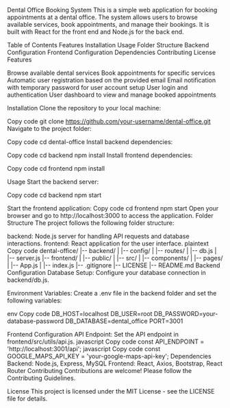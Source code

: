 Dental Office Booking System
This is a simple web application for booking appointments at a dental office. The system allows users to browse available services, book appointments, and manage their bookings. It is built with React for the front end and Node.js for the back end.

Table of Contents
Features
Installation
Usage
Folder Structure
Backend Configuration
Frontend Configuration
Dependencies
Contributing
License
Features

Browse available dental services
Book appointments for specific services
Automatic user registration based on the provided email
Email notification with temporary password for user account setup
User login and authentication
User dashboard to view and manage booked appointments

Installation
Clone the repository to your local machine:

Copy code
git clone https://github.com/your-username/dental-office.git
Navigate to the project folder:

Copy code
cd dental-office
Install backend dependencies:

Copy code
cd backend
npm install
Install frontend dependencies:

Copy code
cd frontend
npm install

Usage
Start the backend server:

Copy code
cd backend
npm start

Start the frontend application:
Copy code
cd frontend
npm start
Open your browser and go to http://localhost:3000 to access the application.
Folder Structure
The project follows the following folder structure:

backend: Node.js server for handling API requests and database interactions.
frontend: React application for the user interface.
plaintext
Copy code
dental-office/
|-- backend/
|   |-- config/
|   |-- routes/
|   |-- db.js
|   |-- server.js
|-- frontend/
|   |-- public/
|   |-- src/
|       |-- components/
|       |-- pages/
|       |-- App.js
|       |-- index.js
|-- .gitignore
|-- LICENSE
|-- README.md
Backend Configuration
Database Setup: Configure your database connection in backend/db.js.

Environment Variables: Create a .env file in the backend folder and set the following variables:

env
Copy code
DB_HOST=localhost
DB_USER=root
DB_PASSWORD=your-database-password
DB_DATABASE=dental_office
PORT=3001

Frontend Configuration
API Endpoint: Set the API endpoint in frontend/src/utils/api.js.
javascript
Copy code
const API_ENDPOINT = 'http://localhost:3001/api';
javascript
Copy code
const GOOGLE_MAPS_API_KEY = 'your-google-maps-api-key';
Dependencies
Backend: Node.js, Express, MySQL
Frontend: React, Axios, Bootstrap, React Router
Contributing
Contributions are welcome! Please follow the Contributing Guidelines.

License
This project is licensed under the MIT License - see the LICENSE file for details.